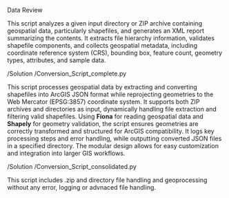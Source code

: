 Data Review

This script analyzes a given input directory or ZIP archive containing geospatial data, particularly shapefiles, and generates an XML report summarizing the contents. It extracts file hierarchy information, validates shapefile components, and collects geospatial metadata, including coordinate reference system (CRS), bounding box, feature count, geometry types, attributes, and sample data.

/Solution /Conversion_Script_complete.py

This script processes geospatial data by extracting and converting shapefiles into ArcGIS JSON format while reprojecting geometries to the Web Mercator (EPSG:3857) coordinate system. It supports both ZIP archives and directories as input, dynamically handling file extraction and filtering valid shapefiles. Using **Fiona** for reading geospatial data and **Shapely** for geometry validation, the script ensures geometries are correctly transformed and structured for ArcGIS compatibility. It logs key processing steps and error handling, while outputting converted JSON files in a specified directory. The modular design allows for easy customization and integration into larger GIS workflows.

/Solution /Conversion_Script_consolidated.py

This script includes .zip and directory file handling and geoprocessing without any error, logging or advnaced file handling.